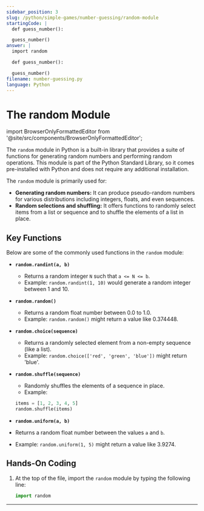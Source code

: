 ```yaml
---
sidebar_position: 3
slug: /python/simple-games/number-guessing/random-module
startingCode: |
  def guess_number():

  guess_number()
answer: |
  import random

  def guess_number():

  guess_number()
filename: number-guessing.py
language: Python
---
```


# The random Module

import BrowserOnlyFormattedEditor from '@site/src/components/BrowserOnlyFormattedEditor';

The `random` module in Python is a built-in library that provides a suite of functions for generating random numbers and performing random operations. This module is part of the Python Standard Library, so it comes pre-installed with Python and does not require any additional installation.

The `random` module is primarily used for:

- **Generating random numbers:** It can produce pseudo-random numbers for various distributions including integers, floats, and even sequences.
- **Random selections and shuffling:** It offers functions to randomly select items from a list or sequence and to shuffle the elements of a list in place.

## Key Functions

Below are some of the commonly used functions in the `random` module:

- **`random.randint(a, b)`**
  - Returns a random integer `N` such that `a <= N <= b`.
  - Example: `random.randint(1, 10)` would generate a random integer between 1 and 10.

- **`random.random()`**
  - Returns a random float number between 0.0 to 1.0.
  - Example: `random.random()` might return a value like 0.374448.

- **`random.choice(sequence)`**
  - Returns a randomly selected element from a non-empty sequence (like a list).
  - Example: `random.choice(['red', 'green', 'blue'])` might return 'blue'.

- **`random.shuffle(sequence)`**
  - Randomly shuffles the elements of a sequence in place.
  - Example:
  ```python
  items = [1, 2, 3, 4, 5]
  random.shuffle(items)
  ```

-  **`random.uniform(a, b)`**
  - Returns a random float number between the values `a` and `b`.
  - Example: `random.uniform(1, 5)` might return a value like 3.9274.


## Hands-On Coding

1. At the top of the file, import the `random` module by typing the following line:

    ```python
    import random
    ```

---

<BrowserOnlyFormattedEditor frontMatter={frontMatter}> </BrowserOnlyFormattedEditor>